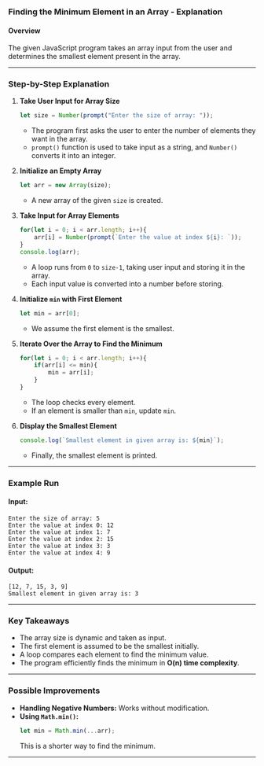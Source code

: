 ### **Finding the Minimum Element in an Array - Explanation**

#### **Overview**
The given JavaScript program takes an array input from the user and determines the smallest element present in the array.

---

### **Step-by-Step Explanation**
1. **Take User Input for Array Size**
   ```js
   let size = Number(prompt("Enter the size of array: "));
   ```
   - The program first asks the user to enter the number of elements they want in the array.
   - `prompt()` function is used to take input as a string, and `Number()` converts it into an integer.

2. **Initialize an Empty Array**
   ```js
   let arr = new Array(size);
   ```
   - A new array of the given `size` is created.

3. **Take Input for Array Elements**
   ```js
   for(let i = 0; i < arr.length; i++){
       arr[i] = Number(prompt(`Enter the value at index ${i}: `));
   }
   console.log(arr);
   ```
   - A loop runs from `0` to `size-1`, taking user input and storing it in the array.
   - Each input value is converted into a number before storing.

4. **Initialize `min` with First Element**
   ```js
   let min = arr[0];
   ```
   - We assume the first element is the smallest.

5. **Iterate Over the Array to Find the Minimum**
   ```js
   for(let i = 0; i < arr.length; i++){
       if(arr[i] <= min){
           min = arr[i];
       }
   }
   ```
   - The loop checks every element.
   - If an element is smaller than `min`, update `min`.

6. **Display the Smallest Element**
   ```js
   console.log(`Smallest element in given array is: ${min}`);
   ```
   - Finally, the smallest element is printed.

---

### **Example Run**
#### **Input:**
```
Enter the size of array: 5
Enter the value at index 0: 12
Enter the value at index 1: 7
Enter the value at index 2: 15
Enter the value at index 3: 3
Enter the value at index 4: 9
```
#### **Output:**
```
[12, 7, 15, 3, 9]
Smallest element in given array is: 3
```

---

### **Key Takeaways**
- The array size is dynamic and taken as input.
- The first element is assumed to be the smallest initially.
- A loop compares each element to find the minimum value.
- The program efficiently finds the minimum in **O(n) time complexity**.

---

### **Possible Improvements**
- **Handling Negative Numbers:** Works without modification.
- **Using `Math.min()`:**  
  ```js
  let min = Math.min(...arr);
  ```
  This is a shorter way to find the minimum.

---
